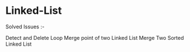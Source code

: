 # Linked-List

Solved Issues :- 

Detect and Delete Loop 
Merge point of two Linked List
Merge Two Sorted Linked List

